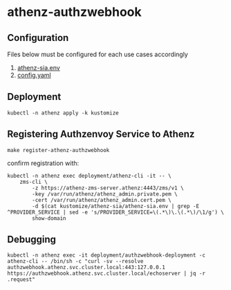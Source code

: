 # athenz-authzwebhook

## Configuration

Files below must be configured for each use cases accordingly

1. [athenz-sia.env](kustomize/athenz-sia/athenz-sia.env)
1. [config.yaml](kustomize/envoy/config.yaml)

## Deployment

```
kubectl -n athenz apply -k kustomize
```

## Registering Authzenvoy Service to Athenz

```
make register-athenz-authzwebhook
```

confirm registration with:

```
kubectl -n athenz exec deployment/athenz-cli -it -- \
    zms-cli \
        -z https://athenz-zms-server.athenz:4443/zms/v1 \
        -key /var/run/athenz/athenz_admin.private.pem \
        -cert /var/run/athenz/athenz_admin.cert.pem \
        -d $(cat kustomize/athenz-sia/athenz-sia.env | grep -E ^PROVIDER_SERVICE | sed -e 's/PROVIDER_SERVICE=\(.*\)\.\(.*\)/\1/g') \
        show-domain
```

## Debugging

```
kubectl -n athenz exec -it deployment/authzwebhook-deployment -c athenz-cli -- /bin/sh -c "curl -sv --resolve authzwebhook.athenz.svc.cluster.local:443:127.0.0.1 https://authzwebhook.athenz.svc.cluster.local/echoserver | jq -r .request"
```
